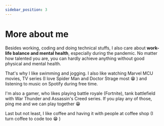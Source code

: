 ```yaml
---
sidebar_position: 3
---
```


# More about me

Besides working, coding and doing technical stuffs, I also care about **work-life balance and mental health**, especially during the pandemic.
No matter how talented you are, you can hardly achieve anything without good physical and mental health.

That's why I like swimming and jogging. I also like watching Marvel MCU movies, TV series (I love Spider Man and Doctor Strage most 😁 ) and listening
to music on Spotify during free time.

I'm also a gamer, who likes playing battle royale (Fortnite), tank battlefield with War Thunder and Assassin's Creed series. If you play any of those, ping me and we can play together 😁

Last but not least, I like coffee and having it with people at coffee shop (I turn coffee to code too 😁 )
